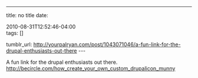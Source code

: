 ---
title: no title
date:

 2010-08-31T12:52:46-04:00  
tags:  []

tumblr_url:
http://yourpalryan.com/post/1043071046/a-fun-link-for-the-drupal-enthusiasts-out-there
\-\--

A fun link for the drupal enthusiasts out there.
<http://becircle.com/how_create_your_own_custom_drupalicon_munny>
